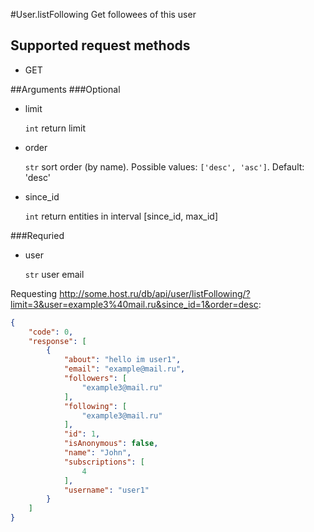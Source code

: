 #User.listFollowing
Get followees of this user

## Supported request methods 
* GET

##Arguments
###Optional
* limit

   ```int``` return limit
* order

   ```str``` sort order (by name). Possible values: ```['desc', 'asc']```. Default: 'desc'
* since_id

   ```int``` return entities in interval [since_id, max_id]


###Requried
* user

   ```str``` user email


Requesting http://some.host.ru/db/api/user/listFollowing/?limit=3&user=example3%40mail.ru&since_id=1&order=desc:
```json
{
    "code": 0,
    "response": [
        {
            "about": "hello im user1",
            "email": "example@mail.ru",
            "followers": [
                "example3@mail.ru"
            ],
            "following": [
                "example3@mail.ru"
            ],
            "id": 1,
            "isAnonymous": false,
            "name": "John",
            "subscriptions": [
                4
            ],
            "username": "user1"
        }
    ]
}
```
